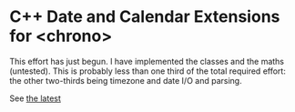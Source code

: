 # C++ Date and Calendar Extensions for \<chrono\>

This effort has just begun.
I have implemented the classes and the maths (untested).
This is probably less than one third of the total required effort:
the other two-thirds being timezone and date I/O and parsing.

See [the latest](https://wg21.link/p0355)
